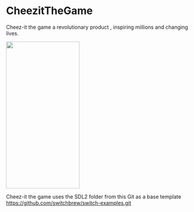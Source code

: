 # CheezitTheGame
Cheez-it the game a revolutionary product , inspiring millions and changing lives.


<img src="https://github.com/Diflic/CheezitTheGame/assets/70065767/e2f2b1e4-fe7c-4b50-9a3b-6696eb157e83=100x400" width="200" height="400">

Cheez-it the game uses the SDL2 folder from this Git as a base template
https://github.com/switchbrew/switch-examples.git
